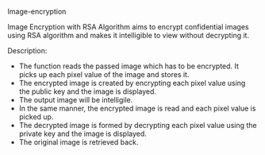 Image-encryption

Image Encryption with RSA Algorithm aims to encrypt confidential images using RSA algorithm and makes it intelligible to view without decrypting it.


Description:

-   The function reads the passed image which has to be encrypted. It picks up each pixel value of the image and stores it.
-   The encrypted image is created by encrypting each pixel value using the public key and the image is displayed.
-   The output image will be intelligile.
-   In the same manner, the encrypted image is read and each pixel value is picked up.
-   The decrypted image is formed by decrypting each pixel value using the private key and the image is displayed.
-   The original image is retrieved back.

